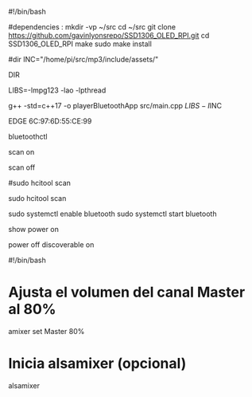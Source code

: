 #!/bin/bash


#dependencies :
mkdir -vp ~/src
cd ~/src
git clone https://github.com/gavinlyonsrepo/SSD1306_OLED_RPI.git
cd SSD1306_OLED_RPI
make 
sudo make install

#dir 
INC="/home/pi/src/mp3/include/assets/"

DIR

LIBS=-lmpg123 -lao -lpthread

g++ -std=c++17 -o playerBluetoothApp src/main.cpp $LIBS -I$INC



EDGE 6C:97:6D:55:CE:99

bluetoothctl

scan on

scan off

#sudo hcitool scan

sudo hcitool scan

sudo systemctl enable bluetooth
sudo systemctl start bluetooth

show
power on

power off
discoverable on

#!/bin/bash

# Ajusta el volumen del canal Master al 80%
amixer set Master 80%

# Inicia alsamixer (opcional)
alsamixer


